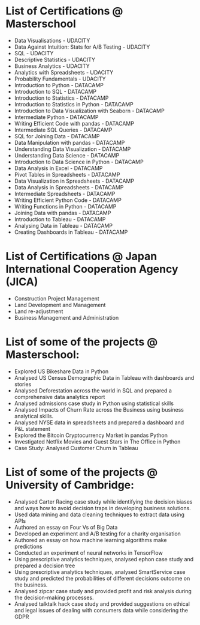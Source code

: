 # List of Certifications @ Masterschool
- Data Visualisations - UDACITY
- Data Against Intuition: Stats for A/B Testing - UDACITY
- SQL - UDACITY
- Descriptive Statistics - UDACITY
- Business Analytics - UDACITY
- Analytics with Spreadsheets - UDACITY
- Probability Fundamentals - UDACITY
- Introduction to Python - DATACAMP
- Introduction to SQL - DATACAMP
- Introduction to Statistics - DATACAMP
- Introduction to Statistics in Python - DATACAMP
- Introduction to Data Visualization with Seaborn - DATACAMP
- Intermediate Python - DATACAMP
- Writing Efficient Code with pandas - DATACAMP
- Intermediate SQL Queries - DATACAMP
- SQL for Joining Data - DATACAMP
- Data Manipulation with pandas - DATACAMP
- Understanding Data Visualization - DATACAMP
- Understanding Data Science - DATACAMP
- Introduction to Data Science in Python - DATACAMP
- Data Analysis in Excel - DATACAMP
- Pivot Tables in Spreadsheets - DATACAMP
- Data Visualization in Spreadsheets - DATACAMP
- Data Analysis in Spreadsheets - DATACAMP
- Intermediate Spreadsheets - DATACAMP
- Writing Efficient Python Code - DATACAMP
- Writing Functions in Python - DATACAMP
- Joining Data with pandas - DATACAMP
- Introduction to Tableau - DATACAMP
- Analysing Data in Tableau - DATACAMP
- Creating Dashboards in Tableau - DATACAMP

# List of Certifications @ Japan International Cooperation Agency (JICA)
- Construction Project Management
- Land Development and Management
- Land re-adjustment
- Business Management and Administration

# List of some of the projects @ Masterschool:
- Explored US Bikeshare Data in Python 
- Analysed US Census Demographic Data in Tableau with dashboards and stories
- Analysed Deforestation across the world in SQL and prepared a comprehensive data analytics report
- Analysed admissions case study in Python using statistical skills
- Analysed Impacts of Churn Rate across the Business using business analytical skills. 
- Analysed NYSE data in spreadsheets and prepared a dashboard and P&L statement
- Explored the Bitcoin Cryptocurrency Market in pandas Python 
- Investigated Netflix Movies and Guest Stars in The Office in Python
- Case Study: Analysed Customer Churn in Tableau

# List of some of the projects @ University of Cambridge:
- Analysed Carter Racing case study while identifying the decision biases and ways how to avoid decision traps in developing business solutions. 
- Used data mining and data cleaning techniques to extract data using APIs 
- Authored an essay on Four Vs of Big Data 
- Developed an experiment and A/B testing for a charity organisation
- Authored an essay on how machine learning algorithms make predictions
- Conducted an experiment of neural networks in TensorFlow
- Using prescriptive analytics techniques, analysed ephon case study and prepared a decision tree
- Using prescriptive analytics techniques, analysed SmartService case study and predicted the probabilities of different decisions outcome on the business. 
- Analysed zipcar case study and provided profit and risk analysis during the decision-making processes. 
- Analysed talktalk hack case study and provided suggestions on ethical and legal issues of dealing with consumers data while considering the GDPR



